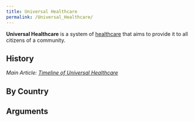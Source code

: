 ```yaml
---
title: Universal Healthcare
permalink: /Universal_Healthcare/
---
```


**Universal Healthcare** is a system of
[healthcare](healthcare.md "wikilink") that aims to provide it to all
citizens of a community.

## History

*Main Article: [Timeline of Universal
Healthcare](Timeline_of_Universal_Healthcare.md "wikilink")*

## By Country

## Arguments